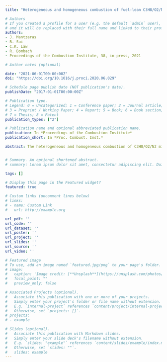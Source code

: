```yaml
---
title: "Heterogeneous and homogeneous combustion of fuel-lean C3H8/O2/N2 mixtures over rhodium at pressures up to 6 bar"

# Authors
# If you created a profile for a user (e.g. the default `admin` user), write the username (folder name) here 
# and it will be replaced with their full name and linked to their profile.
authors:
- J. Mantzaras
- R. Sui
- C.K. Law
- R. Bombach
- Proceedings of the Combustion Institute, 38, in press, 2021

# Author notes (optional)

date: "2021-06-01T00:00:00Z"
doi: "https://doi.org/10.1016/j.proci.2020.06.029"

# Schedule page publish date (NOT publication's date).
publishDate: "2017-01-01T00:00:00Z"

# Publication type.
# Legend: 0 = Uncategorized; 1 = Conference paper; 2 = Journal article;
# 3 = Preprint / Working Paper; 4 = Report; 5 = Book; 6 = Book section;
# 7 = Thesis; 8 = Patent
publication_types: ["2"]

# Publication name and optional abbreviated publication name.
publication: In *Proceedings of the Combustion Institute*
publication_short: In *Proc. Combust. Inst.*

abstract: The heterogeneous and homogeneous combustion of C3H8/O2/N2 mixtures over Rh was investigated at pressures 1-6 bar, catalyst surface temperatures 680-1100 K and C3H8-to-O2 equivalence ratios 0.25-0.52. Non-intrusive laser-based measurements were applied in a channel-flow catalytic reactor and involved 1-D Raman spectroscopy of major gas-phase species across the channel boundary layer for assessing the catalytic reactivity and planar laser induced fluorescence (PLIF) of the OH radical for monitoring homogeneous combustion. Simulations were carried out with a 2-D numerical code that included detailed hetero-/homogeneous chemical reaction mechanisms. By comparing the Raman-measured and predicted transverse profiles of the limiting C3H8 reactant, the suitability of a detailed surface reaction mechanism was initially evaluated and subsequently a one-step reaction was constructed, which was applicable for the C3H8 total oxidation over Rh at pressures 1 to 6 bar. The catalytic reactivity of C3H8 over Rh displayed a ∼p^0.14 pressure dependence, which was substantially lower than a previously reported ∼p^0.70 dependence over Pt. The weak pressure dependence of the C3H8 reactivity on Rh suggested caution when selecting catalysts for high-pressure power systems (recuperative microreactors, small-scale turbines) fueled with C3H8 or LPG (liquefied petroleum gas). Comparisons of PLIF-measured and predicted distributions of the OH radical indicated that the employed gas-phase reaction mechanism captured the onset of homogeneous ignition at pressures greater than or equal to 3 bar as well as the ensuing flame shapes. Predicted and measured homogeneous ignition distances agreed within 2.5% at 6 bar. With decreasing pressure, the predictions yielded gradually increasing but still modest underpredictions (up to 11.2% at 3 bar) of the homogeneous ignition distances. The key gas-phase reactions affecting homogeneous combustion at various pressures were finally identified.


# Summary. An optional shortened abstract.
# summary: Lorem ipsum dolor sit amet, consectetur adipiscing elit. Duis posuere tellus ac convallis placerat. Proin tincidunt magna sed ex sollicitudin condimentum.

tags: []

# Display this page in the Featured widget?
featured: true

# Custom links (uncomment lines below)
# links:
# - name: Custom Link
#   url: http://example.org

url_pdf: ''
url_code: ''
url_dataset: ''
url_poster: ''
url_project: ''
url_slides: ''
url_source: ''
url_video: ''

# Featured image
# To use, add an image named `featured.jpg/png` to your page's folder. 
# image:
#   caption: 'Image credit: [**Unsplash**](https://unsplash.com/photos/pLCdAaMFLTE)'
#   focal_point: ""
#   preview_only: false

# Associated Projects (optional).
#   Associate this publication with one or more of your projects.
#   Simply enter your project's folder or file name without extension.
#   E.g. `internal-project` references `content/project/internal-project/index.md`.
#   Otherwise, set `projects: []`.
# projects:
# - example

# Slides (optional).
#   Associate this publication with Markdown slides.
#   Simply enter your slide deck's filename without extension.
#   E.g. `slides: "example"` references `content/slides/example/index.md`.
#   Otherwise, set `slides: ""`.
#   slides: example
---
```


